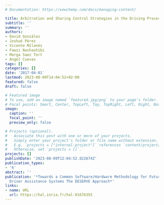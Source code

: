 ```yaml
---
# Documentation: https://wowchemy.com/docs/managing-content/

title: Arbitration and Sharing Control Strategies in the Driving Process
subtitle: ''
summary: ''
authors:
- David González
- Joshué Pérez
- Vicente Milanés
- Fawzi Nashashibi
- Marga Saez Tort
- Angel Cuevas
tags: []
categories: []
date: '2017-04-01'
lastmod: 2023-08-09T14:04:52+02:00
featured: false
draft: false

# Featured image
# To use, add an image named `featured.jpg/png` to your page's folder.
# Focal points: Smart, Center, TopLeft, Top, TopRight, Left, Right, BottomLeft, Bottom, BottomRight.
image:
  caption: ''
  focal_point: ''
  preview_only: false

# Projects (optional).
#   Associate this post with one or more of your projects.
#   Simply enter your project's folder or file name without extension.
#   E.g. `projects = ["internal-project"]` references `content/project/deep-learning/index.md`.
#   Otherwise, set `projects = []`.
projects: []
publishDate: '2023-08-09T12:04:52.022674Z'
publication_types:
- '6'
abstract: ''
publication: '*Towards a Common Software/Hardware Methodology for Future Advanced
  Driver Assistance Systems The DESERVE Approach*'
links:
- name: URL
  url: https://hal.inria.fr/hal-01676355
---
```

